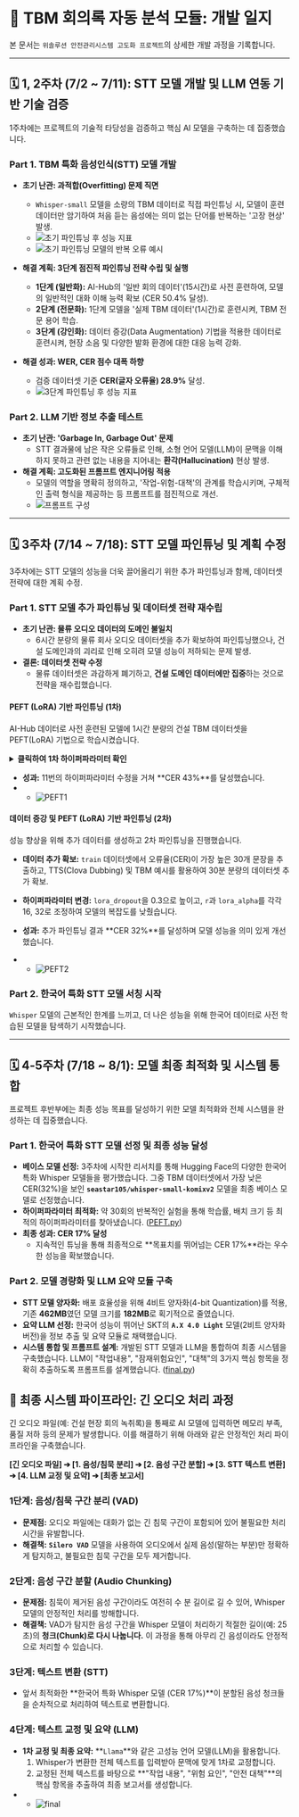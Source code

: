 # 🚀 TBM 회의록 자동 분석 모듈: 개발 일지

본 문서는 `위솔루션 안전관리시스템 고도화 프로젝트`의 상세한 개발 과정을 기록합니다.

---

## 🗓️ 1, 2주차 (7/2 ~ 7/11): STT 모델 개발 및 LLM 연동 기반 기술 검증

1주차에는 프로젝트의 기술적 타당성을 검증하고 핵심 AI 모델을 구축하는 데 집중했습니다.

### Part 1. TBM 특화 음성인식(STT) 모델 개발

- **초기 난관: 과적합(Overfitting) 문제 직면**
  - `Whisper-small` 모델을 소량의 TBM 데이터로 직접 파인튜닝 시, 모델이 훈련 데이터만 암기하여 처음 듣는 음성에는 의미 없는 단어를 반복하는 '고장 현상' 발생.
  - ![초기 파인튜닝 후 성능 지표](images/first_stt_metrics.png)
  - ![초기 파인튜닝 모델의 반복 오류 예시](images/stt_overfitting_error.png)

- **해결 계획: 3단계 점진적 파인튜닝 전략 수립 및 실행**
  - **1단계 (일반화):** AI-Hub의 '일반 회의 데이터'(15시간)로 사전 훈련하여, 모델의 일반적인 대화 이해 능력 확보 (CER 50.4% 달성).
  - **2단계 (전문화):** 1단계 모델을 '실제 TBM 데이터'(1시간)로 훈련시켜, TBM 전문 용어 학습.
  - **3단계 (강인화):** 데이터 증강(Data Augmentation) 기법을 적용한 데이터로 훈련시켜, 현장 소음 및 다양한 발화 환경에 대한 대응 능력 강화.

- **해결 성과: WER, CER 점수 대폭 하향**
  - 검증 데이터셋 기준 **CER(글자 오류율) 28.9%** 달성.
  - ![3단계 파인튜닝 후 성능 지표](images/3_stt_metrics.png)

### Part 2. LLM 기반 정보 추출 테스트

- **초기 난관: 'Garbage In, Garbage Out' 문제**
  - STT 결과물에 남은 작은 오류들로 인해, 소형 언어 모델(LLM)이 문맥을 이해하지 못하고 관련 없는 내용을 지어내는 **환각(Hallucination)** 현상 발생.
- **해결 계획: 고도화된 프롬프트 엔지니어링 적용**
  - 모델의 역할을 명확히 정의하고, '작업-위험-대책'의 관계를 학습시키며, 구체적인 출력 형식을 제공하는 등 프롬프트를 점진적으로 개선.
  - ![프롬프트 구성](images/prompt.png)
---

## 🗓️ 3주차 (7/14 ~ 7/18): STT 모델 파인튜닝 및 계획 수정

3주차에는 STT 모델의 성능을 더욱 끌어올리기 위한 추가 파인튜닝과 함께, 데이터셋 전략에 대한 계획 수정.

### Part 1. STT 모델 추가 파인튜닝 및 데이터셋 전략 재수립

* **초기 난관: 물류 오디오 데이터의 도메인 불일치**
    * 6시간 분량의 물류 회사 오디오 데이터셋을 추가 확보하여 파인튜닝했으나, 건설 도메인과의 괴리로 인해 오히려 모델 성능이 저하되는 문제 발생.
* **결론: 데이터셋 전략 수정**
    * 물류 데이터셋은 과감하게 폐기하고, **건설 도메인 데이터에만 집중**하는 것으로 전략을 재수립했습니다.

#### PEFT (LoRA) 기반 파인튜닝 (1차)

AI-Hub 데이터로 사전 훈련된 모델에 1시간 분량의 건설 TBM 데이터셋을 PEFT(LoRA) 기법으로 학습시켰습니다.

<details>
<summary><strong>클릭하여 1차 하이퍼파라미터 확인</strong></summary>

* **학습 파라미터**
    * `learning_rate`: 5e-6
    * `per_device_train_batch_size`: 12
    * `gradient_accumulation_steps`: 2
    * `num_train_epochs`: 10  
    * `lr_scheduler_type`: "cosine"
    * `warmup_steps`: 15
* **PEFT (LoRA) 파라미터**
    * `r`: 32
    * `lora_alpha`: 64
    * `target_modules`: ["q_proj", "v_proj"]
    * `lora_dropout`: 0.2
</details>

* **성과:** 11번의 하이퍼파라미터 수정을 거쳐 **CER 43%**를 달성했습니다.
* - ![PEFT1](images/peft1.png)

#### 데이터 증강 및 PEFT (LoRA) 기반 파인튜닝 (2차)

성능 향상을 위해 추가 데이터를 생성하고 2차 파인튜닝을 진행했습니다.

* **데이터 추가 확보:** `train` 데이터셋에서 오류율(CER)이 가장 높은 30개 문장을 추출하고, TTS(Clova Dubbing) 및 TBM 예시를 활용하여 30분 분량의 데이터셋 추가 확보.
* **하이퍼파라미터 변경:** `lora_dropout`을 0.3으로 높이고, `r`과 `lora_alpha`를 각각 16, 32로 조정하여 모델의 복잡도를 낮췄습니다.

* **성과:** 추가 파인튜닝 결과 **CER 32%**를 달성하며 모델 성능을 의미 있게 개선했습니다.
* - ![PEFT2](images/peft2.png)

### Part 2. 한국어 특화 STT 모델 서칭 시작

`Whisper` 모델의 근본적인 한계를 느끼고, 더 나은 성능을 위해 한국어 데이터로 사전 학습된 모델을 탐색하기 시작했습니다.

---

## 🗓️ 4-5주차 (7/18 ~ 8/1): 모델 최종 최적화 및 시스템 통합

프로젝트 후반부에는 최종 성능 목표를 달성하기 위한 모델 최적화와 전체 시스템을 완성하는 데 집중했습니다.

### Part 1. 한국어 특화 STT 모델 선정 및 최종 성능 달성

* **베이스 모델 선정:** 3주차에 시작한 리서치를 통해 Hugging Face의 다양한 한국어 특화 Whisper 모델들을 평가했습니다. 그중 TBM 데이터셋에서 가장 낮은 CER(32%)을 보인 **`seastar105/whisper-small-komixv2`** 모델을 최종 베이스 모델로 선정했습니다.
* **하이퍼파라미터 최적화:** 약 30회의 반복적인 실험을 통해 학습률, 배치 크기 등 최적의 하이퍼파라미터를 찾아냈습니다. ([PEFT.py](src/PEFT.py))
* **최종 성과: CER 17% 달성**
    * 지속적인 튜닝을 통해 최종적으로 **목표치를 뛰어넘는 CER 17%**라는 우수한 성능을 확보했습니다.

### Part 2. 모델 경량화 및 LLM 요약 모듈 구축

* **STT 모델 양자화:** 배포 효율성을 위해 4비트 양자화(4-bit Quantization)를 적용, 기존 **462MB**였던 모델 크기를 **182MB**로 획기적으로 줄였습니다.
* **요약 LLM 선정:** 한국어 성능이 뛰어난 SKT의 **`A.X 4.0 Light`** 모델(2비트 양자화 버전)을 정보 추출 및 요약 모듈로 채택했습니다.
* **시스템 통합 및 프롬프트 설계:** 개발된 STT 모델과 LLM을 통합하여 최종 시스템을 구축했습니다. LLM이 "작업내용", "잠재위험요인", "대책"의 3가지 핵심 항목을 정확히 추출하도록 프롬프트를 설계했습니다. ([final.py](src/final.py))

## 🏁 최종 시스템 파이프라인: 긴 오디오 처리 과정

긴 오디오 파일(예: 건설 현장 회의 녹취록)을 통째로 AI 모델에 입력하면 메모리 부족, 품질 저하 등의 문제가 발생합니다. 이를 해결하기 위해 아래와 같은 안정적인 처리 파이프라인을 구축했습니다.

**[긴 오디오 파일] ➔ [1. 음성/침묵 분리] ➔ [2. 음성 구간 분할] ➔ [3. STT 텍스트 변환] ➔ [4. LLM 교정 및 요약] ➔ [최종 보고서]**

### 1단계: 음성/침묵 구간 분리 (VAD)

* **문제점:** 오디오 파일에는 대화가 없는 긴 침묵 구간이 포함되어 있어 불필요한 처리 시간을 유발합니다.
* **해결책:** **`Silero VAD`** 모델을 사용하여 오디오에서 실제 음성(말하는 부분)만 정확하게 탐지하고, 불필요한 침묵 구간을 모두 제거합니다.

### 2단계: 음성 구간 분할 (Audio Chunking)

* **문제점:** 침묵이 제거된 음성 구간이라도 여전히 수 분 길이로 길 수 있어, Whisper 모델의 안정적인 처리를 방해합니다.
* **해결책:** VAD가 탐지한 음성 구간을 Whisper 모델이 처리하기 적절한 길이(예: 25초)의 **청크(Chunk)로 다시 나눕니다.**
             이 과정을 통해 아무리 긴 음성이라도 안정적으로 처리할 수 있습니다.

### 3단계: 텍스트 변환 (STT)

* 앞서 최적화한 **한국어 특화 Whisper 모델 (CER 17%)**이 분할된 음성 청크들을 순차적으로 처리하여 텍스트로 변환합니다.

### 4단계: 텍스트 교정 및 요약 (LLM)

* **1차 교정 및 최종 요약:** **`Llama`**와 같은 고성능 언어 모델(LLM)을 활용합니다.
    1.  Whisper가 변환한 전체 텍스트를 입력받아 문맥에 맞게 1차로 교정합니다.
    2.  교정된 전체 텍스트를 바탕으로 **"작업 내용", "위험 요인", "안전 대책"**의 핵심 항목을 추출하여 최종 보고서를 생성합니다.
* - ![final](images/final.png)
